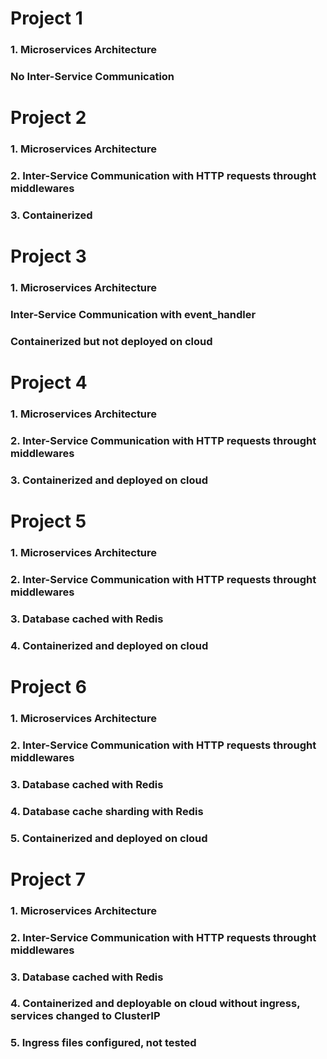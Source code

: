 # Project 1

### 1. Microservices Architecture
### No Inter-Service Communication

# Project 2

### 1. Microservices Architecture
### 2. Inter-Service Communication with HTTP requests throught middlewares
### 3. Containerized

# Project 3

### 1. Microservices Architecture
### Inter-Service Communication with event_handler
### Containerized but not deployed on cloud

# Project 4

### 1. Microservices Architecture
### 2. Inter-Service Communication with HTTP requests throught middlewares
### 3. Containerized and deployed on cloud

# Project 5

### 1. Microservices Architecture
### 2. Inter-Service Communication with HTTP requests throught middlewares
### 3. Database cached with Redis
### 4. Containerized and deployed on cloud

# Project 6

### 1. Microservices Architecture
### 2. Inter-Service Communication with HTTP requests throught middlewares
### 3. Database cached with Redis
### 4. Database cache sharding with Redis
### 5. Containerized and deployed on cloud

# Project 7

### 1. Microservices Architecture
### 2. Inter-Service Communication with HTTP requests throught middlewares
### 3. Database cached with Redis
### 4. Containerized and deployable on cloud without ingress, services changed to ClusterIP
### 5. Ingress files configured, not tested